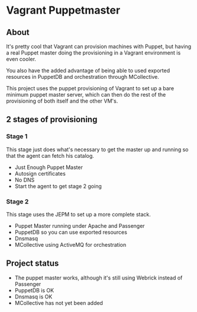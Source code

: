Vagrant Puppetmaster
====================
About
-----
It's pretty cool that Vagrant can provision machines with Puppet, but having a real Puppet master doing the provisioning in a Vagrant environment is even cooler.

You also have the added advantage of being able to used exported resources in PuppetDB and orchestration through MCollective.

This project uses the puppet provisioning of Vagrant to set up a bare minimum puppet master server, which can then do the rest of the provisioning of both itself and the other VM's.

2 stages of provisioning
------------------------

### Stage 1
This stage just does what's necessary to get the master up and running so that the agent can fetch his catalog.

  - Just Enough Puppet Master
  - Autosign certificates
  - No DNS
  - Start the agent to get stage 2 going

### Stage 2
This stage uses the JEPM to set up a more complete stack.

  - Puppet Master running under Apache and Passenger
  - PuppetDB so you can use exported resources
  - Dnsmasq
  - MCollective using ActiveMQ for orchestration

Project status
--------------
  - The puppet master works, although it's still using Webrick instead of Passenger
  - PuppetDB is OK
  - Dnsmasq is OK
  - MCollective has not yet been added
